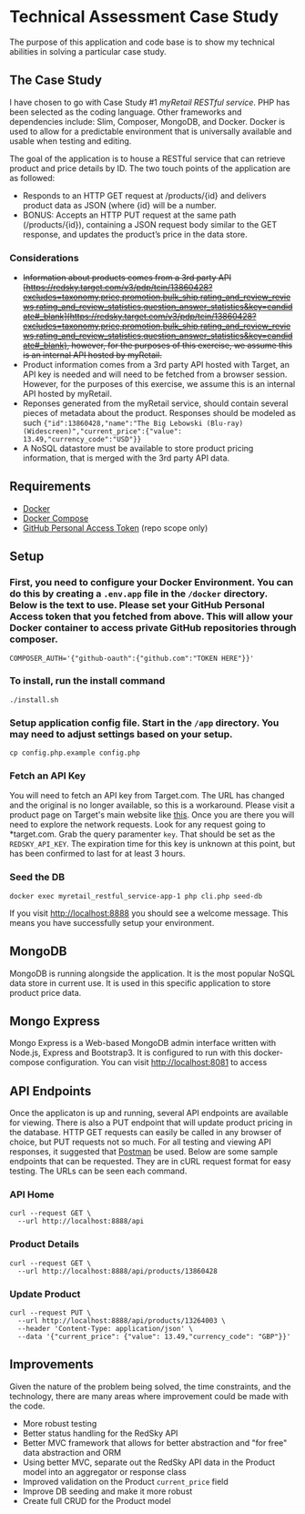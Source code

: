 # Technical Assessment Case Study

The purpose of this application and code base is to show my technical abilities in solving a particular case study.

## The Case Study

I have chosen to go with Case Study #1 _myRetail RESTful service_. PHP has been selected as the coding language. Other frameworks and dependencies include: Slim, Composer, MongoDB, and Docker. Docker is used to allow for a predictable environment that is universally available and usable when testing and editing.

The goal of the application is to house a RESTful service that can retrieve product and price details by ID. The two touch points of the application are as followed:
* Responds to an HTTP GET request at /products/{id} and delivers product data as JSON (where {id} will be a number. 
* BONUS: Accepts an HTTP PUT request at the same path (/products/{id}), containing a JSON request body similar to the GET response, and updates the product’s price in the data store.

### Considerations
* ~~Information about products comes from a 3rd party API [https://redsky.target.com/v3/pdp/tcin/13860428?excludes=taxonomy,price,promotion,bulk_ship,rating_and_review_reviews,rating_and_review_statistics,question_answer_statistics&key=candidate#_blank](https://redsky.target.com/v3/pdp/tcin/13860428?excludes=taxonomy,price,promotion,bulk_ship,rating_and_review_reviews,rating_and_review_statistics,question_answer_statistics&key=candidate#_blank), however, for the purposes of this exercise, we assume this is an internal API hosted by myRetail.~~
* Product information comes from a 3rd party API hosted with Target, an API key is needed and will need to be fetched from a browser session. However, for the purposes of this exercise, we assume this is an internal API hosted by myRetail.
* Reponses generated from the myRetail service, should contain several pieces of metadata about the product. Responses should be modeled as such `{"id":13860428,"name":"The Big Lebowski (Blu-ray) (Widescreen)","current_price":{"value": 13.49,"currency_code":"USD"}}`
* A NoSQL datastore must be available to store product pricing information, that is merged with the 3rd party API data.

## Requirements

* [Docker](https://docs.docker.com/get-docker/)
* [Docker Compose](https://docs.docker.com/compose/install/)
* [GitHub Personal Access Token](https://github.com/settings/tokens) (repo scope only)

## Setup

### First, you need to configure your Docker Environment. You can do this by creating a `.env.app` file in the `/docker` directory. Below is the text to use. Please set your GitHub Personal Access token that you fetched from above. This will allow your Docker container to access private GitHub repositories through composer.
```
COMPOSER_AUTH='{"github-oauth":{"github.com":"TOKEN HERE"}}'
```

### To install, run the install command
```
./install.sh
```

### Setup application config file. Start in the `/app` directory. You may need to adjust settings based on your setup.
```
cp config.php.example config.php
```

### Fetch an API Key
You will need to fetch an API key from Target.com. The URL has changed and the original is no longer available, so this is a workaround. Please visit a product page on Target's main website like [this](https://www.target.com/p/jetson-mojo-light-up-hoverboard-with-bluetooth-speaker-brass-gold/-/A-85895671). Once you are there you will need to explore the network requests. Look for any request going to *target.com. Grab the query paramenter `key`. That should be set as the `REDSKY_API_KEY`. The expiration time for this key is unknown at this point, but has been confirmed to last for at least 3 hours.

### Seed the DB
```
docker exec myretail_restful_service-app-1 php cli.php seed-db
```

If you visit [http://localhost:8888](http://localhost:8888) you should see a welcome message. This means you have successfully setup your environment.

## MongoDB
MongoDB is running alongside the application. It is the most popular NoSQL data store in current use. It is used in this specific application to store product price data.

## Mongo Express
Mongo Express is a Web-based MongoDB admin interface written with Node.js, Express and Bootstrap3. It is configured to run with this docker-compose configuration. You can visit [http://localhost:8081](http://localhost:8081) to access

## API Endpoints
Once the applicaton is up and running, several API endpoints are available for viewing. There is also a PUT endpoint that will update product pricing in the database. HTTP GET requests can easily be called in any browser of choice, but PUT requests not so much. For all testing and viewing API responses, it suggested that [Postman](https://www.postman.com/) be used. Below are some sample endpoints that can be requested. They are in cURL request format for easy testing. The URLs can be seen each command.

### API Home
```
curl --request GET \
  --url http://localhost:8888/api
```

### Product Details
```
curl --request GET \
  --url http://localhost:8888/api/products/13860428
```

### Update Product
```
curl --request PUT \
  --url http://localhost:8888/api/products/13264003 \
  --header 'Content-Type: application/json' \
  --data '{"current_price": {"value": 13.49,"currency_code": "GBP"}}'
```


## Improvements
Given the nature of the problem being solved, the time constraints, and the technology, there are many areas where improvement could be made with the code.
* More robust testing
* Better status handling for the RedSky API
* Better MVC framework that allows for better abstraction and "for free" data abstraction and ORM
* Using better MVC, separate out the RedSky API data in the Product model into an aggregator or response class
* Improved validation on the Product `current_price` field
* Improve DB seeding and make it more robust
* Create full CRUD for the Product model